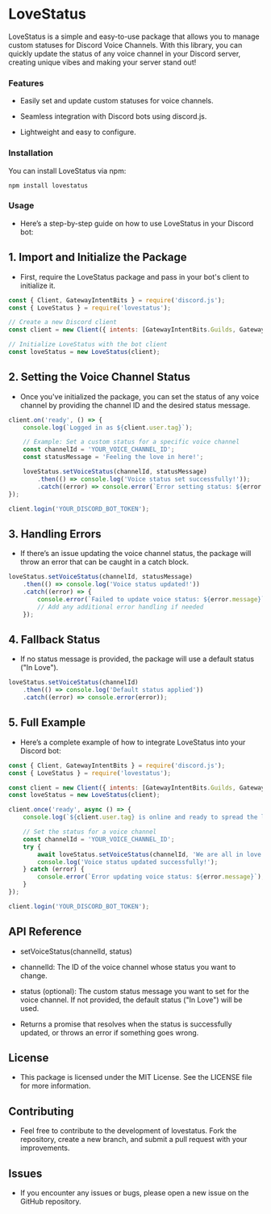 
# LoveStatus

LoveStatus is a simple and easy-to-use package that allows you to manage custom statuses for Discord Voice Channels. With this library, you can quickly update the status of any voice channel in your Discord server, creating unique vibes and making your server stand out!

### Features

- Easily set and update custom statuses for voice channels.

- Seamless integration with Discord bots using discord.js.

- Lightweight and easy to configure.


### Installation

You can install LoveStatus via npm:
```
npm install lovestatus
```
### Usage

- Here’s a step-by-step guide on how to use LoveStatus in your Discord bot:

## 1. Import and Initialize the Package

- First, require the LoveStatus package and pass in your bot's client to initialize it.
```javascript
const { Client, GatewayIntentBits } = require('discord.js');
const { LoveStatus } = require('lovestatus');

// Create a new Discord client
const client = new Client({ intents: [GatewayIntentBits.Guilds, GatewayIntentBits.GuildVoiceStates] });

// Initialize LoveStatus with the bot client
const loveStatus = new LoveStatus(client);
```
## 2. Setting the Voice Channel Status

- Once you've initialized the package, you can set the status of any voice channel by providing the channel ID and the desired status message.
```javascript
client.on('ready', () => {
    console.log(`Logged in as ${client.user.tag}`);

    // Example: Set a custom status for a specific voice channel
    const channelId = 'YOUR_VOICE_CHANNEL_ID';
    const statusMessage = 'Feeling the love in here!';

    loveStatus.setVoiceStatus(channelId, statusMessage)
        .then(() => console.log('Voice status set successfully!'));
        .catch((error) => console.error(`Error setting status: ${error.message}`));
});

client.login('YOUR_DISCORD_BOT_TOKEN');
```
## 3. Handling Errors

- If there’s an issue updating the voice channel status, the package will throw an error that can be caught in a catch block.

```javascript
loveStatus.setVoiceStatus(channelId, statusMessage)
    .then(() => console.log('Voice status updated!'))
    .catch((error) => {
        console.error(`Failed to update voice status: ${error.message}`);
        // Add any additional error handling if needed
    });
```
## 4. Fallback Status

- If no status message is provided, the package will use a default status ("In Love").
```javascript
loveStatus.setVoiceStatus(channelId)
    .then(() => console.log('Default status applied'))
    .catch((error) => console.error(error));
```
## 5. Full Example

- Here’s a complete example of how to integrate LoveStatus into your Discord bot:

```javascript 
const { Client, GatewayIntentBits } = require('discord.js');
const { LoveStatus } = require('lovestatus');

const client = new Client({ intents: [GatewayIntentBits.Guilds, GatewayIntentBits.GuildVoiceStates] });
const loveStatus = new LoveStatus(client);

client.once('ready', async () => {
    console.log(`${client.user.tag} is online and ready to spread the love!`);

    // Set the status for a voice channel
    const channelId = 'YOUR_VOICE_CHANNEL_ID';
    try {
        await loveStatus.setVoiceStatus(channelId, 'We are all in love!');
        console.log('Voice status updated successfully!');
    } catch (error) {
        console.error(`Error updating voice status: ${error.message}`);
    }
});

client.login('YOUR_DISCORD_BOT_TOKEN');
```

## API Reference

- setVoiceStatus(channelId, status)

- channelId: The ID of the voice channel whose status you want to change.

- status (optional): The custom status message you want to set for the voice channel. If not provided, the default status ("In Love") will be used.


- Returns a promise that resolves when the status is successfully updated, or throws an error if something goes wrong.

## License

- This package is licensed under the MIT License. See the LICENSE file for more information.

## Contributing

- Feel free to contribute to the development of lovestatus. Fork the repository, create a new branch, and submit a pull request with your improvements.

## Issues

- If you encounter any issues or bugs, please open a new issue on the GitHub repository.
